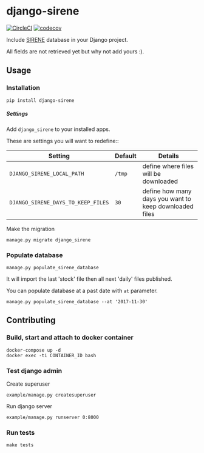 # django-sirene
[![CircleCI](https://circleci.com/gh/jurismarches/django-sirene.svg?style=svg)](https://circleci.com/gh/jurismarches/django-sirene)
[![codecov](https://codecov.io/gh/jurismarches/django-sirene/branch/master/graph/badge.svg)](https://codecov.io/gh/jurismarches/django-sirene)

Include [SIRENE](https://www.data.gouv.fr/fr/datasets/base-sirene-des-entreprises-et-de-leurs-etablissements-siren-siret/)
database in your Django project.

All fields are not retrieved yet but why not add yours :).

## Usage

### Installation

```
pip install django-sirene
```

##### Settings

Add `django_sirene` to your installed apps.

These are settings you will want to redefine::

| Setting                            | Default | Details                                                 |
| ---------------------------------- | ------- | ------------------------------------------------------- |
| `DJANGO_SIRENE_LOCAL_PATH`         | `/tmp`  | define where files will be downloaded                   |
| `DJANGO_SIRENE_DAYS_TO_KEEP_FILES` | `30`    | define how many days you want to keep downloaded files  |

Make the migration
```
manage.py migrate django_sirene
```

### Populate database

```
manage.py populate_sirene_database
```
It will import the last 'stock' file then all next 'daily' files published.

You can populate database at a past date with `at` parameter.
```
manage.py populate_sirene_database --at '2017-11-30'
```

## Contributing

### Build, start and attach to docker container

```
docker-compose up -d
docker exec -ti CONTAINER_ID bash
```

### Test django admin

Create superuser
```
example/manage.py createsuperuser
```

 Run django server
```
example/manage.py runserver 0:8000
```

### Run tests

```
make tests
```
